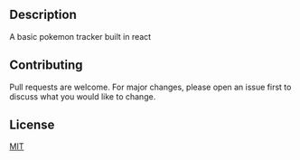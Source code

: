 ## Description

A basic pokemon tracker built in react

## Contributing
Pull requests are welcome. For major changes, please open an issue first to discuss what you would like to change.

## License
[MIT](https://choosealicense.com/licenses/mit/)